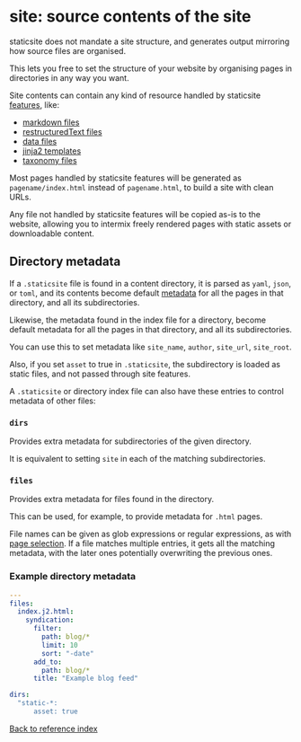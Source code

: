# site: source contents of the site

staticsite does not mandate a site structure, and generates output mirroring
how source files are organised.

This lets you free to set the structure of your website by organising pages in
directories in any way you want.

Site contents can contain any kind of resource handled by staticsite
[features](feature.md), like:

* [markdown files](markdown.md)
* [restructuredText files](rst.rst)
* [data files](data.md)
* [jinja2 templates](jinja2.md)
* [taxonomy files](taxonomies.md)

Most pages handled by staticsite features will be generated as
`pagename/index.html` instead of `pagename.html`, to build a site with clean
URLs.

Any file not handled by staticsite features will be copied as-is to the
website, allowing you to intermix freely rendered pages with static assets or
downloadable content.


## Directory metadata

If a `.staticsite` file is found in a content directory, it is parsed as
`yaml`, `json`, or `toml`, and its contents become default
[metadata](metadata.md) for all the pages in that directory, and all its
subdirectories.

Likewise, the metadata found in the index file for a directory, become default
metadata for all the pages in that directory, and all its subdirectories.

You can use this to set metadata like `site_name`, `author`, `site_url`,
`site_root`.

Also, if you set `asset` to true in `.staticsite`, the subdirectory is loaded
as static files, and not passed through site features.

A `.staticsite` or directory index file can also have these entries to control
metadata of other files:

### `dirs`

Provides extra metadata for subdirectories of the given directory.

It is equivalent to setting `site` in each of the matching subdirectories.

### `files`

Provides extra metadata for files found in the directory.

This can be used, for example, to provide metadata for `.html` pages.

File names can be given as glob expressions or regular expressions, as with
[page selection](page-filter.md). If a file matches multiple entries, it gets
all the matching metadata, with the later ones potentially overwriting the
previous ones.


### Example directory metadata

```yaml
---
files:
  index.j2.html:
    syndication:
      filter:
        path: blog/*
        limit: 10
        sort: "-date"
      add_to:
        path: blog/*
      title: "Example blog feed"

dirs:
  "static-*:
      asset: true
```

[Back to reference index](README.md)
